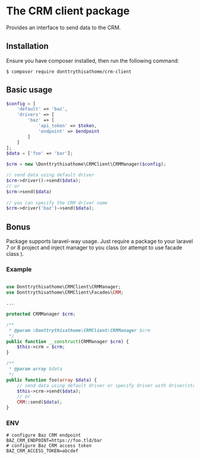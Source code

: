 # The CRM client package #

Provides an interface to send data to the CRM.

## Installation

Ensure you have composer installed, then run the following command:

```shell
$ composer require donttrythisathome/crm-client
```

## Basic usage ##

```php
$config = [
    'default' => 'baz',
    'drivers' => [
        'baz' => [
            'api_token' => $token, 
            'endpoint' => $endpoint          
        ]           
    ]
];
$data = ['foo' => 'bar'];

$crm = new \Donttrythisathome\CRMClient\CRMManager($config);

// send data using default driver
$crm->driver()->send($data);
// or
$crm->send($data)
 
// you can specify the CRM driver name 
$crm->driver('baz')->send($data);
```

## Bonus ##

Package supports laravel-way usage. Just require a package to your laravel 7 or 8 project and inject manager to you
class (or attempt to use facade class ).

### Example ###

```php

use Donttrythisathome\CRMClient\CRMManager;
use Donttrythisathome\CRMClient\Facades\CRM;

...

protected CRMManager $crm;

/**
 * @param \Donttrythisathome\CRMClient\CRMManager $crm
 */
public function __construct(CRMManager $crm) {
    $this->crm = $crm;
}

/**
 * @param array $data
 */
public function foo(array $data) {
    // send data using default driver or specify driver with driver(string $driver)
    $this->crm->send($data);
    // or 
    CRM::send($data);
}
```

### ENV ###

```dotenv
# configure Baz CRM endpoint
BAZ_CRM_ENDPOINT=https://foo.tld/bar
# configure Baz CRM access token
BAZ_CRM_ACCESS_TOKEN=abcdef


```